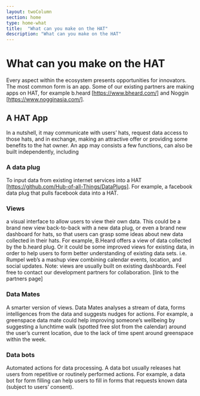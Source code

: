 ```yaml
---
layout: twoColumn
section: home
type: home-what
title:  "What can you make on the HAT"
description: "What can you make on the HAT"
---
```


# What can you make on the HAT

Every aspect within the ecosystem presents opportunities for innovators. The most common form is an app. Some of our existing partners are making apps on HAT, for example b.heard [https://www.bheard.com/] and Noggin [https://www.nogginasia.com/]. 

## A HAT App
In a nutshell, it may communicate with users’ hats, request data access to those hats, and in exchange, making an attractive offer or providing some benefits to the hat owner. An app may consists a few functions, can also be built independently, including

### A data plug
To input data from existing internet services into a HAT [https://github.com/Hub-of-all-Things/DataPlugs]. For example, a facebook data plug that pulls facebook data into a HAT.

### Views
a visual interface to allow users to view their own data. This could be a brand new view back-to-back with a new data plug, or even a brand new dashboard for hats, so that users can grasp some ideas about new data collected in their hats. For example, B.Heard offers a view of data collected by the b.heard plug. Or it could be some improved views for existing data, in order to help users to form better understanding of existing data sets. i.e. Rumpel web’s a mashup view combining calendar events, location, and social updates. 
Note: views are usually built on existing dashboards. Feel free to contact our development partners for collaboration. [link to the partners page]

### Data Mates
A smarter version of views. Data Mates analyses a stream of data, forms intelligences from the data and suggests nudges for actions. For example, a greenspace data mate could help improving someone’s wellbeing by suggesting a lunchtime walk (spotted free slot from the calendar) around the user’s current location, due to the lack of time spent around greenspace within the week.  

### Data bots
Automated actions for data processing. A data bot usually releases hat users from repetitive or routinely performed actions. For example, a data bot for form filling can help users to fill in forms that requests known data (subject to users’ consent).  

